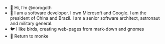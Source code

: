 - 👋 Hi, I’m @norogoth
- 👀 I am a software developer. I own Microsoft and Google. I am the president of China and Brazil. I am a senior software architect, astronaut and military general.
- 🐦 I like birds, creating web-pages from mark-down and gnomes
- 🐒 Return to monke

<!---
norogoth/norogoth is a ✨ special ✨ repository because its `README.md` (this file) appears on your GitHub profile.
You can click the Preview link to take a look at your changes.
--->
